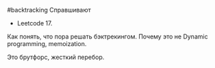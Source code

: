 #backtracking
Справшивают 
- Leetcode 17.

Как понять, что пора решать бэктрекингом. Почему это не Dynamic programming, memoization.

Это брутфорс, жесткий перебор.